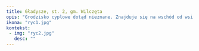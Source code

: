 ```yaml
---
title: Gładysze, st. 2, gm. Wilczęta
opis: "Grodzisko cyplowe dotąd nieznane. Znajduje się na wschód od wsi Gładysze, w odległości około 300 m na północ od grodziska Gładysze, st. 1. Oba stanowiska oddziela od siebie głęboki jar, którym płynie dopływ Pasłęki. Obszar cypla od wysoczyzny oddziela jeden wał i fosa o nieznacznych rozmiarach. Stanowisko wstępnie datowane na okres wczesnego średniowiecza."
ikona: "ryc1.jpg"
kontekst:
 - img: "ryc2.jpg"
   desc: ""
---
```

